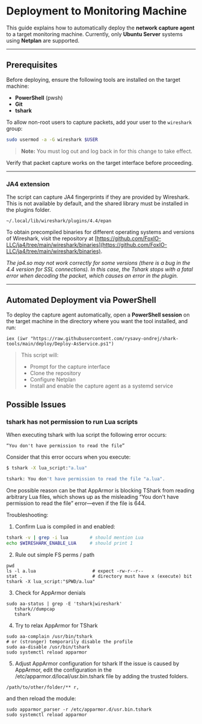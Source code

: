 # Deployment to Monitoring Machine

This guide explains how to automatically deploy the **network capture agent** to a target monitoring machine.
Currently, only **Ubuntu Server** systems using **Netplan** are supported.

---

## Prerequisites

Before deploying, ensure the following tools are installed on the target machine:

* **PowerShell** (pwsh)
* **Git**
* **tshark**

To allow non-root users to capture packets, add your user to the `wireshark` group:

```bash
sudo usermod -a -G wireshark $USER
```

> **Note:** You must log out and log back in for this change to take effect.

Verify that packet capture works on the target interface before proceeding.


---

### JA4 extension

The script can capture JA4 fingerprints if they are provided by Wireshark. This is not available by default, and the shared library must be installed in the plugins folder.

```
~/.local/lib/wireshark/plugins/4.4/epan
```

To obtain precompiled binaries for different operating systems and versions of Wireshark, visit the repository at [https://github.com/FoxIO-LLC/ja4/tree/main/wireshark/binaries](https://github.com/FoxIO-LLC/ja4/tree/main/wireshark/binaries).

*The ja4.so may not work correctly for some versions (there is a bug in the 4.4 version for SSL connections). In this case, the Tshark stops with a fatal error when decoding the packet, which causes an error in the plugin.*

---

## Automated Deployment via PowerShell

To deploy the capture agent automatically, open a **PowerShell session** on the target machine in the directory where you want the tool installed, and run:

```pwsh
iex (iwr "https://raw.githubusercontent.com/rysavy-ondrej/shark-tools/main/deploy/Deploy-AsService.ps1")
```

> This script will:
>
> * Prompt for the capture interface
> * Clone the repository
> * Configure Netplan
> * Install and enable the capture agent as a systemd service

## Possible Issues

### tshark has not permission to run Lua scripts

When executing tshark with lua script the following error occurs:

```“You don't have permission to read the file”```

Consider that this error occurs when you execute:

```bash
$ tshark -X lua_script:"a.lua"

tshark: You don't have permission to read the file "a.lua".
```

One possible reason can be that AppArmor is blocking TShark from reading arbitrary Lua files, which shows up as the misleading “You don't have permission to read the file” error—even if the file is 644.

Troubleshooting:

1. Confirm Lua is compiled in and enabled: 
```bash
tshark -v | grep -i lua        # should mention Lua
echo $WIRESHARK_ENABLE_LUA     # should print 1
```

2. Rule out simple FS perms / path
```
pwd
ls -l a.lua                     # expect -rw-r--r--
stat .                          # directory must have x (execute) bit
tshark -X lua_script:"$PWD/a.lua"
```

3. Check for AppArmor denials
```
sudo aa-status | grep -E 'tshark|wireshark'
   tshark//dumpcap
   tshark
```
4. Try to relax AppArmor for TShark
```
sudo aa-complain /usr/bin/tshark
# or (stronger) temporarily disable the profile
sudo aa-disable /usr/bin/tshark
sudo systemctl reload apparmor
```
5. Adjust AppArmor configuration for tshark
If the issue is caused by AppArmor, edit the configuration in the /etc/apparmor.d/local/usr.bin.tshark file by adding the trusted folders.
```
/path/to/other/folder/** r,
```
and then reload the module:
```
sudo apparmor_parser -r /etc/apparmor.d/usr.bin.tshark
sudo systemctl reload apparmor
```




